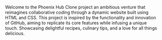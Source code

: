 Welcome to the Phoenix Hub Clone project an ambitious venture that reimagines collaborative coding through a dynamic website built using HTML and CSS. 
This project is inspired by the functionality and innovation of GitHub, aiming to replicate its core features while infusing a unique touch.
Showcasing delightful recipes, culinary tips, and a love for all things delicious.
